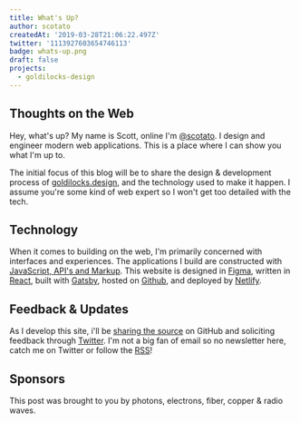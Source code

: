 ```yaml
---
title: What's Up?
author: scotato
createdAt: '2019-03-28T21:06:22.497Z'
twitter: '1113927603654746113'
badge: whats-up.png
draft: false
projects:
  - goldilocks-design
---
```


## Thoughts on the Web
Hey, what's up? My name is Scott, online I'm [@scotato](https://twitter.com/scotato). I design and engineer modern web applications. This is a place where I can show you what I'm up to.

The initial focus of this blog will be to share the design & development process of [goldilocks.design](https://goldilocks.design), and the technology used to make it happen. I assume you're some kind of web expert so I won't get too detailed with the tech.

## Technology
When it comes to building on the web, I'm primarily concerned with interfaces and experiences. The applications I build are constructed with [JavaScript, API's and Markup](https://jamstack.org/). This website is designed in [Figma](http://figma.com/), written in [React](http://reactjs.org/), built with [Gatsby](https://www.gatsbyjs.org/), hosted on [Github](https://github.com/scotato/goldilocks.design), and deployed by [Netlify](https://www.netlify.com/).

## Feedback & Updates
As I develop this site, i'll be [sharing the source](https://github.com/scotato/goldilocks.design) on GitHub and soliciting feedback through [Twitter](https://twitter.com/scotato). I'm not a big fan of email so no newsletter here, catch me on Twitter or follow the [RSS](https://goldilocks.design/rss.xml)!

## Sponsors
This post was brought to you by photons, electrons, fiber, copper & radio waves.
